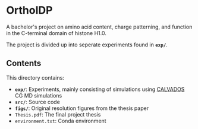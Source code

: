 # OrthoIDP
A bachelor's project on amino acid content, charge patterning, and function in the C-terminal domain of histone H1.0.

The project is divided up into seperate experiments found in **`exp/`**.


## Contents
This directory contains:
- **`exp/`**: Experiments, mainly consisting of simulations using [CALVADOS](https://doi.org/10.1073/pnas.2111696118) CG MD simulations
- **`src/`**: Source code
- **`figs/`**: Original resolution figures from the thesis paper
- `Thesis.pdf`: The final project thesis
- `environment.txt`: Conda environment
